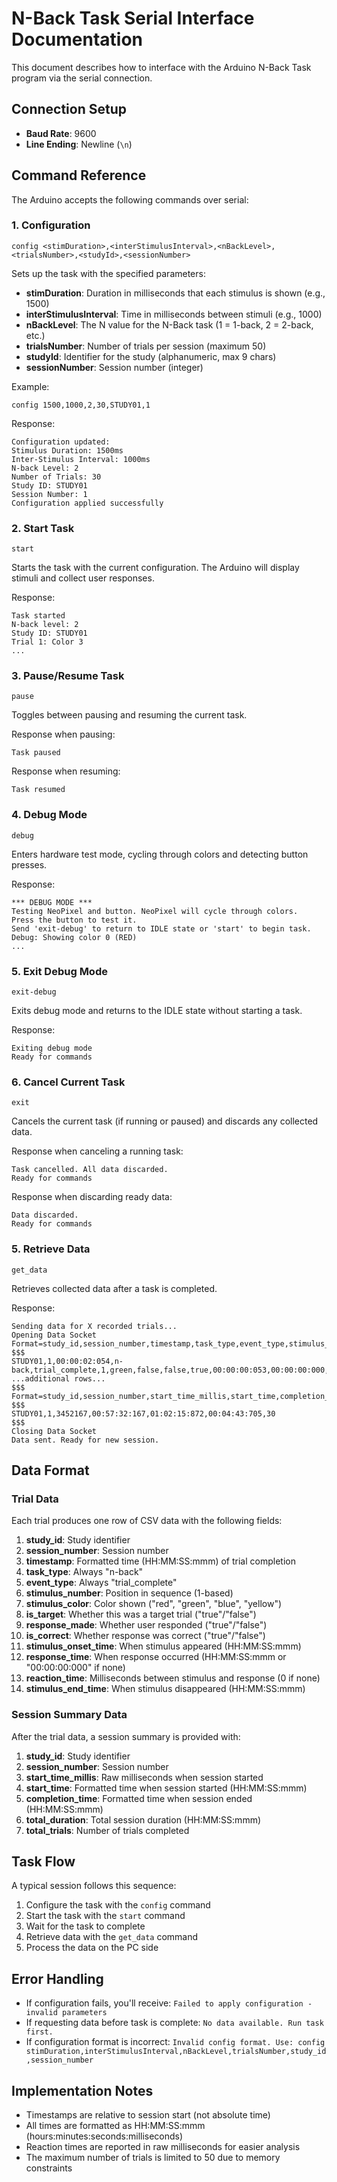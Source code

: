 # N-Back Task Serial Interface Documentation

This document describes how to interface with the Arduino N-Back Task program via the serial connection.

## Connection Setup

-   **Baud Rate**: 9600
-   **Line Ending**: Newline (`\n`)

## Command Reference

The Arduino accepts the following commands over serial:

### 1. Configuration

```
config <stimDuration>,<interStimulusInterval>,<nBackLevel>,<trialsNumber>,<studyId>,<sessionNumber>
```

Sets up the task with the specified parameters:

-   **stimDuration**: Duration in milliseconds that each stimulus is shown (e.g., 1500)
-   **interStimulusInterval**: Time in milliseconds between stimuli (e.g., 1000)
-   **nBackLevel**: The N value for the N-Back task (1 = 1-back, 2 = 2-back, etc.)
-   **trialsNumber**: Number of trials per session (maximum 50)
-   **studyId**: Identifier for the study (alphanumeric, max 9 chars)
-   **sessionNumber**: Session number (integer)

Example:

```
config 1500,1000,2,30,STUDY01,1
```

Response:

```
Configuration updated:
Stimulus Duration: 1500ms
Inter-Stimulus Interval: 1000ms
N-back Level: 2
Number of Trials: 30
Study ID: STUDY01
Session Number: 1
Configuration applied successfully
```

### 2. Start Task

```
start
```

Starts the task with the current configuration. The Arduino will display stimuli and collect user responses.

Response:

```
Task started
N-back level: 2
Study ID: STUDY01
Trial 1: Color 3
...
```

### 3. Pause/Resume Task

```
pause
```

Toggles between pausing and resuming the current task.

Response when pausing:

```
Task paused
```

Response when resuming:

```
Task resumed
```

### 4. Debug Mode

```
debug
```

Enters hardware test mode, cycling through colors and detecting button presses.

Response:

```
*** DEBUG MODE ***
Testing NeoPixel and button. NeoPixel will cycle through colors.
Press the button to test it.
Send 'exit-debug' to return to IDLE state or 'start' to begin task.
Debug: Showing color 0 (RED)
...
```

### 5. Exit Debug Mode

```
exit-debug
```

Exits debug mode and returns to the IDLE state without starting a task.

Response:

```
Exiting debug mode
Ready for commands
```

### 6. Cancel Current Task

```
exit
```

Cancels the current task (if running or paused) and discards any collected data.

Response when canceling a running task:

```
Task cancelled. All data discarded.
Ready for commands
```

Response when discarding ready data:

```
Data discarded.
Ready for commands
```

### 5. Retrieve Data

```
get_data
```

Retrieves collected data after a task is completed.

Response:

```
Sending data for X recorded trials...
Opening Data Socket
Format=study_id,session_number,timestamp,task_type,event_type,stimulus_number,stimulus_color,is_target,response_made,is_correct,stimulus_onset_time,response_time,reaction_time,stimulus_end_time
$$$
STUDY01,1,00:00:02:054,n-back,trial_complete,1,green,false,false,true,00:00:00:053,00:00:00:000,0,00:00:02:054
...additional rows...
$$$
Format=study_id,session_number,start_time_millis,start_time,completion_time,total_duration,total_trials
$$$
STUDY01,1,3452167,00:57:32:167,01:02:15:872,00:04:43:705,30
$$$
Closing Data Socket
Data sent. Ready for new session.
```

## Data Format

### Trial Data

Each trial produces one row of CSV data with the following fields:

1. **study_id**: Study identifier
2. **session_number**: Session number
3. **timestamp**: Formatted time (HH:MM:SS:mmm) of trial completion
4. **task_type**: Always "n-back"
5. **event_type**: Always "trial_complete"
6. **stimulus_number**: Position in sequence (1-based)
7. **stimulus_color**: Color shown ("red", "green", "blue", "yellow")
8. **is_target**: Whether this was a target trial ("true"/"false")
9. **response_made**: Whether user responded ("true"/"false")
10. **is_correct**: Whether response was correct ("true"/"false")
11. **stimulus_onset_time**: When stimulus appeared (HH:MM:SS:mmm)
12. **response_time**: When response occurred (HH:MM:SS:mmm or "00:00:00:000" if none)
13. **reaction_time**: Milliseconds between stimulus and response (0 if none)
14. **stimulus_end_time**: When stimulus disappeared (HH:MM:SS:mmm)

### Session Summary Data

After the trial data, a session summary is provided with:

1. **study_id**: Study identifier
2. **session_number**: Session number
3. **start_time_millis**: Raw milliseconds when session started
4. **start_time**: Formatted time when session started (HH:MM:SS:mmm)
5. **completion_time**: Formatted time when session ended (HH:MM:SS:mmm)
6. **total_duration**: Total session duration (HH:MM:SS:mmm)
7. **total_trials**: Number of trials completed

## Task Flow

A typical session follows this sequence:

1. Configure the task with the `config` command
2. Start the task with the `start` command
3. Wait for the task to complete
4. Retrieve data with the `get_data` command
5. Process the data on the PC side

## Error Handling

-   If configuration fails, you'll receive: `Failed to apply configuration - invalid parameters`
-   If requesting data before task is complete: `No data available. Run task first.`
-   If configuration format is incorrect: `Invalid config format. Use: config stimDuration,interStimulusInterval,nBackLevel,trialsNumber,study_id,session_number`

## Implementation Notes

-   Timestamps are relative to session start (not absolute time)
-   All times are formatted as HH:MM:SS:mmm (hours:minutes:seconds:milliseconds)
-   Reaction times are reported in raw milliseconds for easier analysis
-   The maximum number of trials is limited to 50 due to memory constraints
